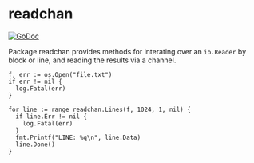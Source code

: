 # readchan 

[![GoDoc](https://godoc.org/github.com/jbardin/readchan?status.svg)](https://godoc.org/github.com/jbardin/readchan)

Package readchan provides methods for interating over an `io.Reader` by block
or line, and reading the results via a channel.


    f, err := os.Open("file.txt")
    if err != nil {
      log.Fatal(err)
    }

    for line := range readchan.Lines(f, 1024, 1, nil) {
      if line.Err != nil {
        log.Fatal(err)
      }
      fmt.Printf("LINE: %q\n", line.Data)
	  line.Done()
    }
